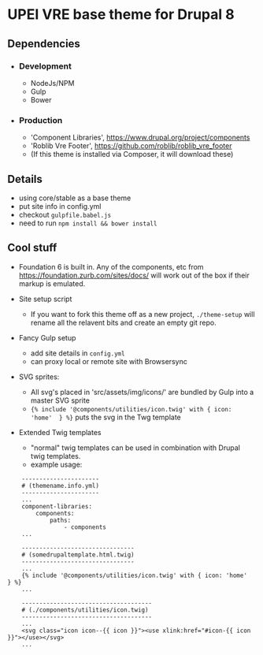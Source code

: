 # UPEI VRE base theme for Drupal 8
## Dependencies
- ### Development
    - NodeJs/NPM
    - Gulp
    - Bower

- ### Production
    - 'Component Libraries', https://www.drupal.org/project/components
    - 'Roblib Vre Footer', https://github.com/roblib/roblib_vre_footer
    - (If this theme is installed via Composer, it will download these)
## Details 
- using core/stable as a base theme
- put site info in config.yml
- checkout `gulpfile.babel.js`
- need to run `npm install && bower install`

## Cool stuff
- Foundation 6 is built in. Any of the components, etc from https://foundation.zurb.com/sites/docs/ will work out of the box if their markup is emulated.
- Site setup script
  - If you want to fork this theme off as a new project, `./theme-setup` will rename all the relavent bits and create an empty git repo.
- Fancy Gulp setup
  - add site details in `config.yml` 
  - can proxy local or remote site with Browsersync
  
- SVG sprites: 
  - All svg's placed in 'src/assets/img/icons/' are bundled by Gulp into a master SVG sprite
  - ```{% include '@components/utilities/icon.twig' with { icon: 'home'  } %}``` puts the svg in the Twg template
- Extended Twig templates
  - "normal" twig templates can be used in combination with Drupal twig templates.
  - example usage:
```
    ----------------------
    # (themename.info.yml)
    ----------------------
    ...
    component-libraries:
        components:
            paths:
                - components
    ...

    --------------------------------
    # (somedrupaltemplate.html.twig)
    --------------------------------
    ...
    {% include '@components/utilities/icon.twig' with { icon: 'home'  } %}
    ...

    -------------------------------------
    # (./components/utilities/icon.twig)
    -------------------------------------
    ...
    <svg class="icon icon--{{ icon }}"><use xlink:href="#icon-{{ icon }}"></use></svg>
    ...


```

